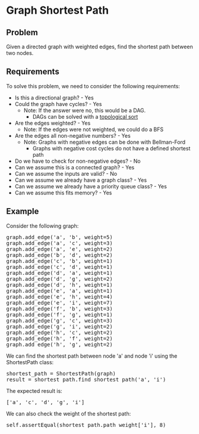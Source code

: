 # Graph Shortest Path

## Problem

Given a directed graph with weighted edges, find the shortest path between two nodes.

## Requirements

To solve this problem, we need to consider the following requirements:

- Is this a directional graph? - Yes
- Could the graph have cycles? - Yes
  - Note: If the answer were no, this would be a DAG.
    - DAGs can be solved with a [topological sort](http://www.geeksforgeeks.org/shortest-path-for-directed-acyclic-graphs/)
- Are the edges weighted? - Yes
  - Note: If the edges were not weighted, we could do a BFS
- Are the edges all non-negative numbers? - Yes
  - Note: Graphs with negative edges can be done with Bellman-Ford
    - Graphs with negative cost cycles do not have a defined shortest path
- Do we have to check for non-negative edges? - No
- Can we assume this is a connected graph? - Yes
- Can we assume the inputs are valid? - No
- Can we assume we already have a graph class? - Yes
- Can we assume we already have a priority queue class? - Yes
- Can we assume this fits memory? - Yes

## Example

Consider the following graph:

<pre>
graph.add_edge('a', 'b', weight=5)
graph.add_edge('a', 'c', weight=3)
graph.add_edge('a', 'e', weight=2)
graph.add_edge('b', 'd', weight=2)
graph.add_edge('c', 'b', weight=1)
graph.add_edge('c', 'd', weight=1)
graph.add_edge('d', 'a', weight=1)
graph.add_edge('d', 'g', weight=2)
graph.add_edge('d', 'h', weight=1)
graph.add_edge('e', 'a', weight=1)
graph.add_edge('e', 'h', weight=4)
graph.add_edge('e', 'i', weight=7)
graph.add_edge('f', 'b', weight=3)
graph.add_edge('f', 'g', weight=1)
graph.add_edge('g', 'c', weight=3)
graph.add_edge('g', 'i', weight=2)
graph.add_edge('h', 'c', weight=2)
graph.add_edge('h', 'f', weight=2)
graph.add_edge('h', 'g', weight=2)
</pre>

We can find the shortest path between node 'a' and node 'i' using the ShortestPath class:

<pre>
shortest_path = ShortestPath(graph)
result = shortest_path.find_shortest_path('a', 'i')
</pre>

The expected result is:

<pre>
['a', 'c', 'd', 'g', 'i']
</pre>

We can also check the weight of the shortest path:

<pre>
self.assertEqual(shortest_path.path_weight['i'], 8)
</pre>
